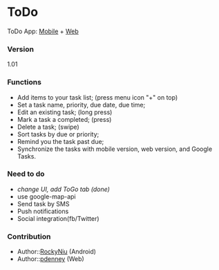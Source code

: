 ToDo
========

ToDo App: [Mobile](/MTM/README.md) + [Web](/WTM/README.md)

### Version
1.01

### Functions
- Add items to your task list; (press menu icon "+" on top)
- Set a task name, priority, due date, due time;
- Edit an existing task; (long press)
- Mark a task a completed; (press)
- Delete a task; (swipe)
- Sort tasks by due or priority;
- Remind you the task past due;
- Synchronize the tasks with mobile version, web version, and Google Tasks.

### Need to do
* *change UI, add ToGo tab (done)*
* use google-map-api
* Send task by SMS
* Push notifications
* Social integration(fb/Twitter)

### Contribution
* Author::[RockyNiu](https://github.com/RockyNiu) (Android)
* Author::[pdenney](https://github.com/pdenney) (Web)
